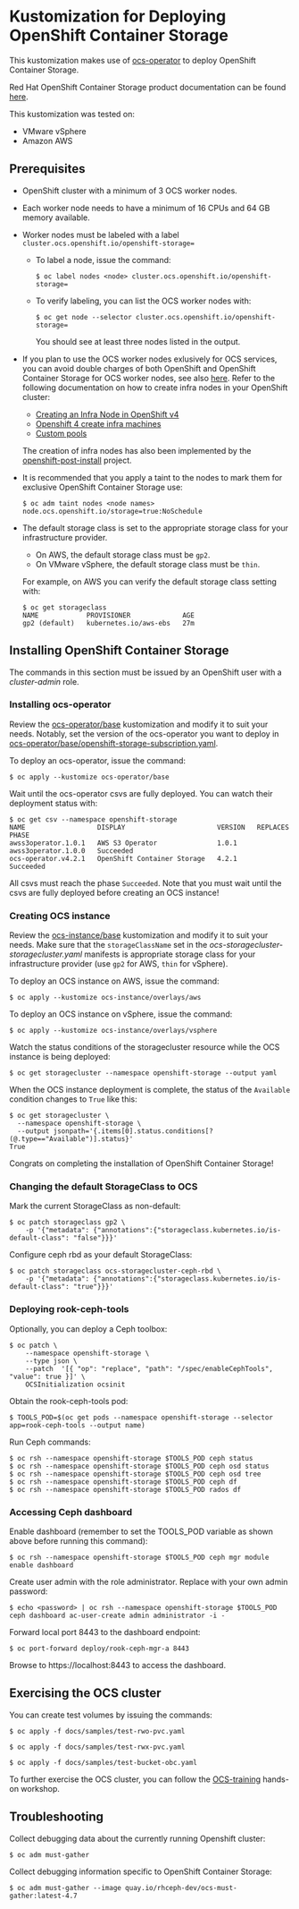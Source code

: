 # Kustomization for Deploying OpenShift Container Storage

This kustomization makes use of [ocs-operator](https://github.com/openshift/ocs-operator) to deploy OpenShift Container Storage.

Red Hat OpenShift Container Storage product documentation can be found [here](https://access.redhat.com/documentation/en-us/red_hat_openshift_container_storage).

This kustomization was tested on:
* VMware vSphere
* Amazon AWS

## Prerequisites

* OpenShift cluster with a minimum of 3 OCS worker nodes.
* Each worker node needs to have a minimum of 16 CPUs and 64 GB memory available.
* Worker nodes must be labeled with a label `cluster.ocs.openshift.io/openshift-storage=`
  * To label a node, issue the command:
    ```
    $ oc label nodes <node> cluster.ocs.openshift.io/openshift-storage=
    ```
  * To verify labeling, you can list the OCS worker nodes with:
    ```
    $ oc get node --selector cluster.ocs.openshift.io/openshift-storage=
    ```
    You should see at least three nodes listed in the output.

* If you plan to use the OCS worker nodes exlusively for OCS services, you can avoid double charges of both OpenShift and OpenShift Container Storage for OCS worker nodes, see also [here](https://access.redhat.com/solutions/4827161). Refer to the following documentation on how to create infra nodes in your OpenShift cluster:

  * [Creating an Infra Node in OpenShift v4](https://access.redhat.com/solutions/4287111)
  * [Openshift 4 create infra machines ](https://access.redhat.com/solutions/4342791)
  * [Custom pools](https://github.com/openshift/machine-config-operator/blob/master/docs/custom-pools.md)
  
  The creation of infra nodes has also been implemented by the [openshift-post-install](https://github.com/noseka1/openshift-post-install) project.

* It is recommended that you apply a taint to the nodes to mark them for exclusive OpenShift Container Storage use:
  ```
  $ oc adm taint nodes <node names> node.ocs.openshift.io/storage=true:NoSchedule
  ```
* The default storage class is set to the appropriate storage class for your infrastructure provider.
  * On AWS, the default storage class must be `gp2`.
  * On VMware vSphere, the default storage class must be `thin`.
  
  For example, on AWS you can verify the default storage class setting with:
  ```
  $ oc get storageclass
  NAME            PROVISIONER             AGE
  gp2 (default)   kubernetes.io/aws-ebs   27m
  ```
    
## Installing OpenShift Container Storage

The commands in this section must be issued by an OpenShift user with a *cluster-admin* role.

### Installing ocs-operator

Review the [ocs-operator/base](ocs-operator/base) kustomization and modify it to suit your needs. Notably, set the version of the ocs-operator you want to deploy in [ocs-operator/base/openshift-storage-subscription.yaml](ocs-operator/base/openshift-storage-subscription.yaml).

To deploy an ocs-operator, issue the command:
```
$ oc apply --kustomize ocs-operator/base
```
Wait until the ocs-operator csvs are fully deployed. You can watch their deployment status with:
```
$ oc get csv --namespace openshift-storage
NAME                  DISPLAY                       VERSION   REPLACES              PHASE
awss3operator.1.0.1   AWS S3 Operator               1.0.1     awss3operator.1.0.0   Succeeded
ocs-operator.v4.2.1   OpenShift Container Storage   4.2.1                           Succeeded
```
All csvs must reach the phase `Succeeded`. Note that you must wait until the csvs are fully deployed before creating an OCS instance!

### Creating OCS instance

Review the [ocs-instance/base](ocs-instance/base) kustomization and modify it to suit your needs. Make sure that the `storageClassName` set in the *ocs-storagecluster-storagecluster.yaml* manifests is appropriate storage class for your infrastructure provider (use `gp2` for AWS, `thin` for vSphere).

To deploy an OCS instance on AWS, issue the command:

```
$ oc apply --kustomize ocs-instance/overlays/aws
```

To deploy an OCS instance on vSphere, issue the command:

```
$ oc apply --kustomize ocs-instance/overlays/vsphere
```

Watch the status conditions of the storagecluster resource while the OCS instance is being deployed:

```
$ oc get storagecluster --namespace openshift-storage --output yaml
```

When the OCS instance deployment is complete, the status of the `Available` condition changes to `True` like this:

```
$ oc get storagecluster \
  --namespace openshift-storage \
  --output jsonpath='{.items[0].status.conditions[?(@.type=="Available")].status}' 
True
```
Congrats on completing the installation of OpenShift Container Storage!

### Changing the default StorageClass to OCS

Mark the current StorageClass as non-default:

```
$ oc patch storageclass gp2 \
    -p '{"metadata": {"annotations":{"storageclass.kubernetes.io/is-default-class": "false"}}}'
```
Configure ceph rbd as your default StorageClass:

```
$ oc patch storageclass ocs-storagecluster-ceph-rbd \
    -p '{"metadata": {"annotations":{"storageclass.kubernetes.io/is-default-class": "true"}}}'
```

### Deploying rook-ceph-tools

Optionally, you can deploy a Ceph toolbox:

```
$ oc patch \
    --namespace openshift-storage \
    --type json \
    --patch  '[{ "op": "replace", "path": "/spec/enableCephTools", "value": true }]' \
    OCSInitialization ocsinit
```

Obtain the rook-ceph-tools pod:

```
$ TOOLS_POD=$(oc get pods --namespace openshift-storage --selector app=rook-ceph-tools --output name)
```

Run Ceph commands:

```
$ oc rsh --namespace openshift-storage $TOOLS_POD ceph status
$ oc rsh --namespace openshift-storage $TOOLS_POD ceph osd status
$ oc rsh --namespace openshift-storage $TOOLS_POD ceph osd tree
$ oc rsh --namespace openshift-storage $TOOLS_POD ceph df
$ oc rsh --namespace openshift-storage $TOOLS_POD rados df
```

### Accessing Ceph dashboard

Enable dashboard (remember to set the TOOLS_POD variable as shown above before running this command):

```
$ oc rsh --namespace openshift-storage $TOOLS_POD ceph mgr module enable dashboard
```

Create user admin with the role administrator. Replace <password> with your own admin password:

```
$ echo <password> | oc rsh --namespace openshift-storage $TOOLS_POD ceph dashboard ac-user-create admin administrator -i -
```

Forward local port 8443 to the dashboard endpoint:

```
$ oc port-forward deploy/rook-ceph-mgr-a 8443
```

Browse to https://localhost:8443 to access the dashboard.

## Exercising the OCS cluster

You can create test volumes by issuing the commands:

```
$ oc apply -f docs/samples/test-rwo-pvc.yaml
```

```
$ oc apply -f docs/samples/test-rwx-pvc.yaml
```

```
$ oc apply -f docs/samples/test-bucket-obc.yaml
```

To further exercise the OCS cluster, you can follow the [OCS-training](https://github.com/red-hat-storage/ocs-training) hands-on workshop.

## Troubleshooting

Collect debugging data about the currently running Openshift cluster:

```
$ oc adm must-gather
```

Collect debugging information specific to OpenShift Container Storage:

```
$ oc adm must-gather --image quay.io/rhceph-dev/ocs-must-gather:latest-4.7
```
